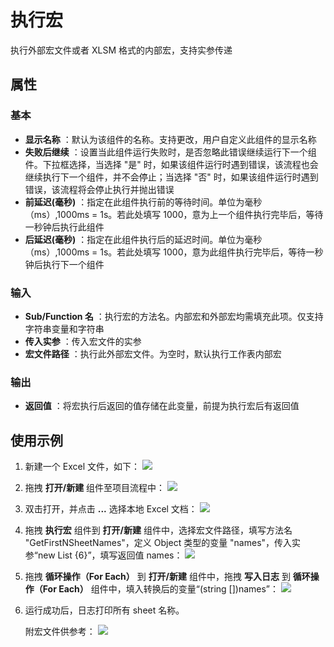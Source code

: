 # 执行宏

执行外部宏文件或者 XLSM 格式的内部宏，支持实参传递

## 属性

### 基本

- **显示名称** ：默认为该组件的名称。支持更改，用户自定义此组件的显示名称
- **失败后继续** ：设置当此组件运行失败时，是否忽略此错误继续运行下一个组件。下拉框选择，当选择 "是" 时，如果该组件运行时遇到错误，该流程也会继续执行下一个组件，并不会停止；当选择 "否" 时，如果该组件运行时遇到错误，该流程将会停止执行并抛出错误
- **前延迟(毫秒)** ：指定在此组件执行前的等待时间。单位为毫秒（ms）,1000ms = 1s。若此处填写 1000，意为上一个组件执行完毕后，等待一秒钟后执行此组件
- **后延迟(毫秒)** ：指定在此组件执行后的延迟时间。单位为毫秒（ms）,1000ms = 1s。若此处填写 1000，意为此组件执行完毕后，等待一秒钟后执行下一个组件

### 输入

- **Sub/Function 名** ：执行宏的方法名。内部宏和外部宏均需填充此项。仅支持字符串变量和字符串
- **传入实参** ：传入宏文件的实参
- **宏文件路径** ：执行此外部宏文件。为空时，默认执行工作表内部宏

### 输出

- **返回值** ：将宏执行后返回的值存储在此变量，前提为执行宏后有返回值

## 使用示例

1. 新建一个 Excel 文件，如下：
![](https://docimages.blob.core.chinacloudapi.cn/images/Activities/GetWorksheetsName1.png)

2. 拖拽 **打开/新建** 组件至项目流程中：
![](https://docimages.blob.core.chinacloudapi.cn/images/Activities/OpenExcel1.png)

3. 双击打开，并点击 **...** 选择本地 Excel 文档：
![](https://docimages.blob.core.chinacloudapi.cn/images/Activities/OpenExcel2.png)

4. 拖拽 **执行宏** 组件到 **打开/新建** 组件中，选择宏文件路径，填写方法名 "GetFirstNSheetNames"，定义 Object 类型的变量 "names"，传入实参“new List <Object> {6}”，填写返回值 names：
![](https://docimages.blob.core.chinacloudapi.cn/images/Activities/ExecuteMacro1.png)

5. 拖拽 **循环操作（For Each）** 到 **打开/新建** 组件中，拖拽 **写入日志** 到 **循环操作（For Each）** 组件中，填入转换后的变量“(string [])names”：
![](https://docimages.blob.core.chinacloudapi.cn/images/Activities/ExecuteMacro2.png)

6. 运行成功后，日志打印所有 sheet 名称。

附宏文件供参考：
![](https://docimages.blob.core.chinacloudapi.cn/images/Activities/ExecuteMacro3.png)

